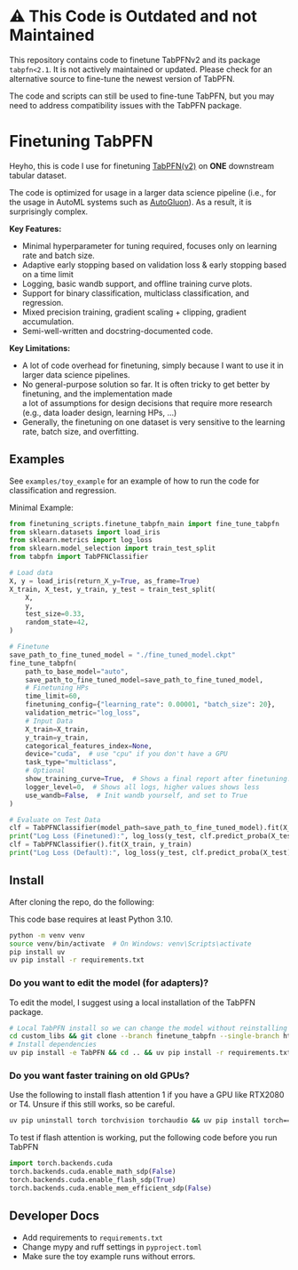 # ⚠️ This Code is Outdated and not Maintained

This repository contains code to finetune TabPFNv2 and its package `tabpfn<2.1`. 
It is not actively maintained or updated. Please check for an alternative source to fine-tune the newest version of TabPFN.

The code and scripts can still be used to fine-tune TabPFN, but you may need to address compatibility issues with the TabPFN package. 

# Finetuning TabPFN 

Heyho, this is code I use for finetuning [TabPFN(v2)](https://github.com/PriorLabs/TabPFN) on **ONE** downstream 
tabular dataset.

The code is optimized for usage in a larger data science pipeline (i.e., for the usage in AutoML systems such 
as [AutoGluon](https://github.com/autogluon/autogluon)). As a result, it is surprisingly complex. 

**Key Features:**
* Minimal hyperparameter for tuning required, focuses only on learning rate and batch size.
* Adaptive early stopping based on validation loss & early stopping based on a time limit
* Logging, basic wandb support, and offline training curve plots. 
* Support for binary classification, multiclass classification, and regression.
* Mixed precision training, gradient scaling + clipping, gradient accumulation.
* Semi-well-written and docstring-documented code. 

**Key Limitations:**
* A lot of code overhead for finetuning, simply because I want to use it in larger data science pipelines.
* No general-purpose solution so far. It is often tricky to get better by finetuning, and the implementation made  
a lot of assumptions for design decisions that require more research (e.g., data loader design, learning HPs, ...)
* Generally, the finetuning on one dataset is very sensitive to the learning rate, batch size, and overfitting. 

## Examples
See `examples/toy_example` for an example of how to run the code for classification and regression.

Minimal Example:
```python
from finetuning_scripts.finetune_tabpfn_main import fine_tune_tabpfn
from sklearn.datasets import load_iris
from sklearn.metrics import log_loss
from sklearn.model_selection import train_test_split
from tabpfn import TabPFNClassifier

# Load data
X, y = load_iris(return_X_y=True, as_frame=True)
X_train, X_test, y_train, y_test = train_test_split(
    X,
    y,
    test_size=0.33,
    random_state=42,
)

# Finetune
save_path_to_fine_tuned_model = "./fine_tuned_model.ckpt"
fine_tune_tabpfn(
    path_to_base_model="auto",
    save_path_to_fine_tuned_model=save_path_to_fine_tuned_model,
    # Finetuning HPs
    time_limit=60,
    finetuning_config={"learning_rate": 0.00001, "batch_size": 20},
    validation_metric="log_loss",
    # Input Data
    X_train=X_train,
    y_train=y_train,
    categorical_features_index=None,
    device="cuda",  # use "cpu" if you don't have a GPU
    task_type="multiclass",
    # Optional
    show_training_curve=True,  # Shows a final report after finetuning.
    logger_level=0,  # Shows all logs, higher values shows less
    use_wandb=False,  # Init wandb yourself, and set to True
)

# Evaluate on Test Data
clf = TabPFNClassifier(model_path=save_path_to_fine_tuned_model).fit(X_train, y_train)
print("Log Loss (Finetuned):", log_loss(y_test, clf.predict_proba(X_test)))
clf = TabPFNClassifier().fit(X_train, y_train)
print("Log Loss (Default):", log_loss(y_test, clf.predict_proba(X_test)))
```

## Install
After cloning the repo, do the following:

This code base requires at least Python 3.10. 

```bash
python -m venv venv
source venv/bin/activate  # On Windows: venv\Scripts\activate
pip install uv
uv pip install -r requirements.txt
```

### Do you want to edit the model (for adapters)?

To edit the model, I suggest using a local installation of the TabPFN package. 
```bash
# Local TabPFN install so we can change the model without reinstalling the package (e.g. for adapters)
cd custom_libs && git clone --branch finetune_tabpfn --single-branch https://github.com/LennartPurucker/TabPFN.git
# Install dependencies
uv pip install -e TabPFN && cd .. && uv pip install -r requirements.txt
```

### Do you want faster training on old GPUs?
Use the following to install flash attention 1 if you have a GPU like RTX2080 or T4.
Unsure if this still works, so be careful. 
```bash
uv pip uninstall torch torchvision torchaudio && uv pip install torch==2.1.0 torchvision==0.16.0 torchaudio==2.1.0 --index-url https://download.pytorch.org/whl/cu121
```

To test if flash attention is working, put the following code before you run TabPFN
```python
import torch.backends.cuda
torch.backends.cuda.enable_math_sdp(False)
torch.backends.cuda.enable_flash_sdp(True)
torch.backends.cuda.enable_mem_efficient_sdp(False)
```

## Developer Docs

* Add requirements to `requirements.txt`
* Change mypy and ruff settings in `pyproject.toml`
* Make sure the toy example runs without errors.  
